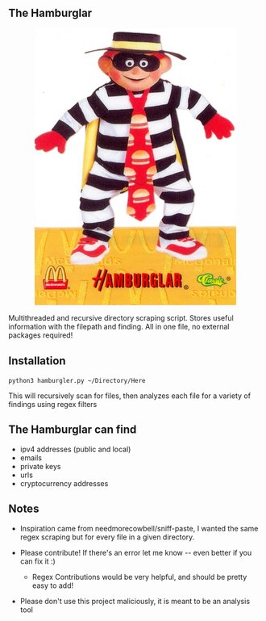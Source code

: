 ## The Hamburglar

<p align="center">
    <img src="res/hamburglar.jpg" width="400"></img>
</p>

Multithreaded and recursive directory scraping script. Stores useful information with the filepath and finding. All in one file, no external packages required! 

## Installation

`python3 hamburgler.py ~/Directory/Here`

This will recursively scan for files, then analyzes each file for a variety of findings using regex filters

## The Hamburglar can find

- ipv4 addresses (public and local)
- emails
- private keys
- urls
- cryptocurrency addresses


## Notes

- Inspiration came from needmorecowbell/sniff-paste, I wanted the same regex scraping but for every file in a given directory. 

- Please contribute! If there's an error let me know -- even better if you can fix it :)
	- Regex Contributions would be very helpful, and should be pretty easy to add!
- Please don't use this project maliciously, it is meant to be an analysis tool
